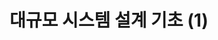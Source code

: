 ---
title: 대규모 시스템 설계 기초 (1)
tags: [System Design, Architecture]
style: fill
color: success
description: 가상 면접 사례로 배우는 대규모 시스템 설계 기초
---